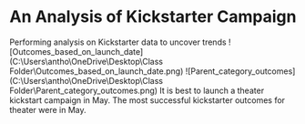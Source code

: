 # An Analysis of Kickstarter Campaign
Performing analysis on Kickstarter data to uncover trends
![Outcomes_based_on_launch_date](C:\Users\antho\OneDrive\Desktop\Class Folder\Outcomes_based_on_launch_date.png)
![Parent_category_outcomes](C:\Users\antho\OneDrive\Desktop\Class Folder\Parent_category_outcomes.png)
It is best to launch a theater kickstart campaign in May. The most successful kickstarter outcomes for theater were in May. 

